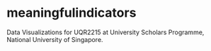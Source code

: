 # meaningfulindicators
Data Visualizations for UQR2215 at University Scholars Programme, National University of Singapore. 
